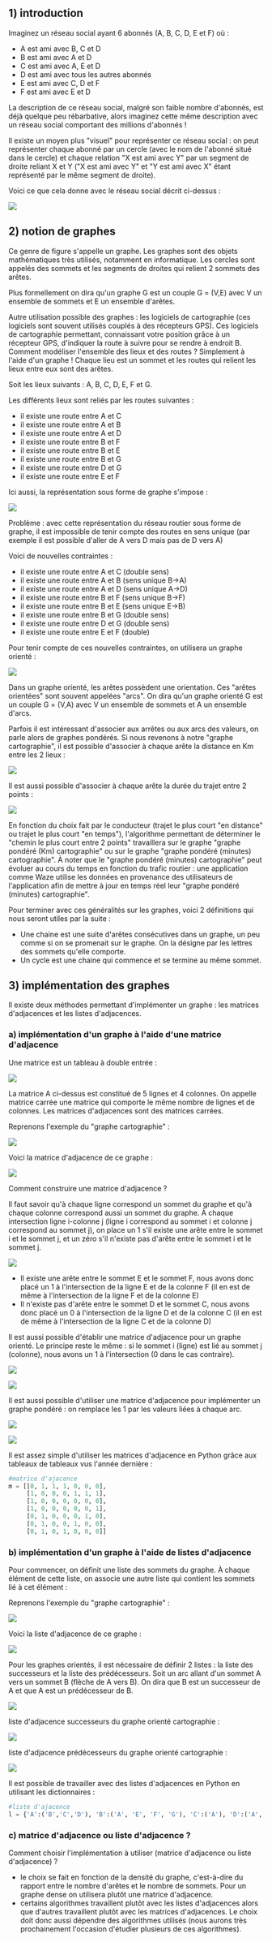 ## 1) introduction

Imaginez un réseau social ayant 6 abonnés (A, B, C, D, E et F) où :

- A est ami avec B, C et D
- B est ami avec A et D
- C est ami avec A, E et D
- D est ami avec tous les autres abonnés
- E est ami avec C, D et F
- F est ami avec E et D

La description de ce réseau social, malgré son faible nombre d'abonnés, est déjà quelque peu rébarbative, alors imaginez cette même description avec un réseau social comportant des millions d'abonnés !

Il existe un moyen plus "visuel" pour représenter ce réseau social : on peut représenter chaque abonné par un cercle (avec le nom de l'abonné situé dans le cercle) et chaque relation "X est ami avec Y" par un segment de droite reliant X et Y ("X est ami avec Y" et "Y est ami avec X" étant représenté par le même segment de droite).

Voici ce que cela donne avec le réseau social décrit ci-dessus :

![](img/c9c_1.png)

## 2) notion de graphes

Ce genre de figure s'appelle un graphe. Les graphes sont des objets mathématiques très utilisés, notamment en informatique. Les cercles sont appelés des sommets et les segments de droites qui relient 2 sommets des arêtes.

Plus formellement on dira qu'un graphe G est un couple G = (V,E) avec V un ensemble de sommets et E un ensemble d'arêtes.

Autre utilisation possible des graphes : les logiciels de cartographie (ces logiciels sont souvent utilisés couplés à des récepteurs GPS). Ces logiciels de cartographie permettant, connaissant votre position grâce à un récepteur GPS, d'indiquer la route à suivre pour se rendre à endroit B. Comment modéliser l'ensemble des lieux et des routes ? Simplement à l'aide d'un graphe ! Chaque lieu est un sommet et les routes qui relient les lieux entre eux sont des arêtes.

Soit les lieux suivants : A, B, C, D, E, F et G.

Les différents lieux sont reliés par les routes suivantes :

- il existe une route entre A et C
- il existe une route entre A et B
- il existe une route entre A et D
- il existe une route entre B et F
- il existe une route entre B et E
- il existe une route entre B et G
- il existe une route entre D et G
- il existe une route entre E et F

Ici aussi, la représentation sous forme de graphe s'impose :

![](img/c9c_2.png)

Problème : avec cette représentation du réseau routier sous forme de graphe, il est impossible de tenir compte des routes en sens unique (par exemple il est possible d'aller de A vers D mais pas de D vers A)

Voici de nouvelles contraintes :

- il existe une route entre A et C (double sens)
- il existe une route entre A et B (sens unique B->A)
- il existe une route entre A et D (sens unique A->D)
- il existe une route entre B et F (sens unique B->F)
- il existe une route entre B et E (sens unique E->B)
- il existe une route entre B et G (double sens)
- il existe une route entre D et G (double sens)
- il existe une route entre E et F (double)

Pour tenir compte de ces nouvelles contraintes, on utilisera un graphe orienté :

![](img/c9c_3.png)

Dans un graphe orienté, les arêtes possèdent une orientation. Ces "arêtes orientées" sont souvent appelées "arcs". On dira qu'un graphe orienté G est un couple G = (V,A) avec V un ensemble de sommets et A un ensemble d'arcs.

Parfois il est intéressant d'associer aux arrêtes ou aux arcs des valeurs, on parle alors de graphes pondérés. Si nous revenons à notre "graphe cartographie", il est possible d'associer à chaque arête la distance en Km entre les 2 lieux :

![](img/c9c_4.png)

Il est aussi possible d'associer à chaque arête la durée du trajet entre 2 points :

![](img/c9c_5.png)

En fonction du choix fait par le conducteur (trajet le plus court "en distance" ou trajet le plus court "en temps"), l'algorithme permettant de déterminer le "chemin le plus court entre 2 points" travaillera sur le graphe "graphe pondéré (Km) cartographie" ou sur le graphe "graphe pondéré (minutes) cartographie". À noter que le "graphe pondéré (minutes) cartographie" peut évoluer au cours du temps en fonction du trafic routier : une application comme Waze utilise les données en provenance des utilisateurs de l'application afin de mettre à jour en temps réel leur "graphe pondéré (minutes) cartographie".

Pour terminer avec ces généralités sur les graphes, voici 2 définitions qui nous seront utiles par la suite :

- Une chaine est une suite d'arêtes consécutives dans un graphe, un peu comme si on se promenait sur le graphe. On la désigne par les lettres des sommets qu'elle comporte.
- Un cycle est une chaine qui commence et se termine au même sommet.

## 3) implémentation des graphes

Il existe deux méthodes permettant d'implémenter un graphe : les matrices d'adjacences et les listes d'adjacences.

### a) implémentation d'un graphe à l'aide d'une matrice d'adjacence

Une matrice est un tableau à double entrée :

![](img/c9c_6.png)

La matrice A ci-dessus est constitué de 5 lignes et 4 colonnes. On appelle matrice carrée une matrice qui comporte le même nombre de lignes et de colonnes. Les matrices d'adjacences sont des matrices carrées.

Reprenons l'exemple du "graphe cartographie" :

![](img/c9c_2.png)

Voici la matrice d'adjacence de ce graphe :

![](img/c9c_7.png)

Comment construire une matrice d'adjacence ?

Il faut savoir qu'à chaque ligne correspond un sommet du graphe et qu'à chaque colonne correspond aussi un sommet du graphe. À chaque intersection ligne i-colonne j (ligne i correspond au sommet i et colonne j correspond au sommet j), on place un 1 s'il existe une arête entre le sommet i et le sommet j, et un zéro s'il n'existe pas d'arête entre le sommet i et le sommet j.

![](img/c9c_8.png)

- Il existe une arête entre le sommet E et le sommet F, nous avons donc placé un 1 à l'intersection de la ligne E et de la colonne F (il en est de même à l'intersection de la ligne F et de la colonne E)
- Il n'existe pas d'arête entre le sommet D et le sommet C, nous avons donc placé un 0 à l'intersection de la ligne D et de la colonne C (il en est de même à l'intersection de la ligne C et de la colonne D)

Il est aussi possible d'établir une matrice d'adjacence pour un graphe orienté. Le principe reste le même : si le sommet i (ligne) est lié au sommet j (colonne), nous avons un 1 à l'intersection (0 dans le cas contraire).

![](img/c9c_3.png)

![](img/c9c_9.png)

Il est aussi possible d'utiliser une matrice d'adjacence pour implémenter un graphe pondéré : on remplace les 1 par les valeurs liées à chaque arc.

![](img/c9c_4.png)

![](img/c9c_10.png)

Il est assez simple d'utiliser les matrices d'adjacence en Python grâce aux tableaux de tableaux vus l'année dernière :

```python
#matrice d'ajacence
m = [[0, 1, 1, 1, 0, 0, 0],
     [1, 0, 0, 0, 1, 1, 1],
     [1, 0, 0, 0, 0, 0, 0],
     [1, 0, 0, 0, 0, 0, 1],
     [0, 1, 0, 0, 0, 1, 0],
     [0, 1, 0, 0, 1, 0, 0],
     [0, 1, 0, 1, 0, 0, 0]]

```
### b) implémentation d'un graphe à l'aide de listes d'adjacence

Pour commencer, on définit une liste des sommets du graphe. À chaque élément de cette liste, on associe une autre liste qui contient les sommets lié à cet élément :

Reprenons l'exemple du "graphe cartographie" :

![](img/c9c_2.png)

Voici la liste d'adjacence de ce graphe :

![](img/c9c_11.png)

Pour les graphes orientés, il est nécessaire de définir 2 listes : la liste des successeurs et la liste des prédécesseurs. Soit un arc allant d'un sommet A vers un sommet B (flèche de A vers B). On dira que B est un successeur de A et que A est un prédécesseur de B.

![](img/c9c_3.png)

liste d'adjacence successeurs du graphe orienté cartographie :

![](img/c9c_13.png)

liste d'adjacence prédécesseurs du graphe orienté cartographie :

![](img/c9c_12.png)

Il est possible de travailler avec des listes d'adjacences en Python en utilisant les dictionnaires :

```python
#liste d'ajacence
l = {'A':('B','C','D'), 'B':('A', 'E', 'F', 'G'), 'C':('A'), 'D':('A', 'G'), 'E':('B', 'F'), 'F':('B', 'E'), 'G':('B', 'D')}
```
### c) matrice d'adjacence ou liste d'adjacence ?

Comment choisir l'implémentation à utiliser (matrice d'adjacence ou liste d'adjacence) ?

- le choix se fait en fonction de la densité du graphe, c'est-à-dire du rapport entre le nombre d'arêtes et le nombre de sommets. Pour un graphe dense on utilisera plutôt une matrice d'adjacence.
- certains algorithmes travaillent plutôt avec les listes d'adjacences alors que d'autres travaillent plutôt avec les matrices d'adjacences. Le choix doit donc aussi dépendre des algorithmes utilisés (nous aurons très prochainement l'occasion d'étudier plusieurs de ces algorithmes).
